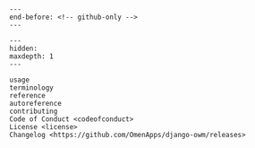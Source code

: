 ```{include} ../README.md
---
end-before: <!-- github-only -->
---
```

[license]: license
[contributor guide]: contributing
[command-line reference]: usage

```{toctree}
---
hidden:
maxdepth: 1
---

usage
terminology
reference
autoreference
contributing
Code of Conduct <codeofconduct>
License <license>
Changelog <https://github.com/OmenApps/django-owm/releases>
```

